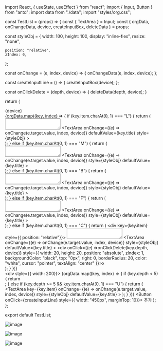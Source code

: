 import React, { useState, useEffect } from "react";
import { Input, Button } from "antd";
import data from "./data";
import "styles/org.css";

const TestList = (props) => {
  const { TextArea } = Input;
  const { orgData, onChangeData, device, createInputBox, deleteData } = props;

  const styleObj = {
    width: 100,
    height: 100,
    display: "inline-flex",
    resize: "none",

    position: "relative",
    zIndex: 0,
  };

  const onChange = (e, index, device) => {
    onChangeData(e, index, device);
  };

  const createInputLine = () => {
    createInputBox(device);
  };

  const onClickDelete = (depth, device) => {
    deleteData(depth, device);
  }

  return (
    <div className="MainDiv">
      <div className="DeviceName">{device}</div>
      <div className="SubBox">
        <div>
          {orgData.map((key, index) => {
            if (key.item.charAt(0, 1) === "L") {
              return (
                <div key={key.item}>
                  <TextArea
                    style={styleObj}
                    defaultValue="총 책임자"
                  ></TextArea>
                  <TextArea
                    onChange={(e) => onChange(e.target.value, index, device)}
                    defaultValue={key.title}
                    style={styleObj}
                  >
                  </TextArea>
                </div>
              );
            } else if (key.item.charAt(0, 1) === "M") {
              return (
                <div key={key.item}>
                  <TextArea
                    style={styleObj}
                    defaultValue="분과 대분류"
                  ></TextArea>
                  <TextArea
                    onChange={(e) => onChange(e.target.value, index, device)}
                    style={styleObj}
                    defaultValue={key.title}
                  ></TextArea>
                </div>
              );
            } else if (key.item.charAt(0, 1) === "B") {
              return (
                <div key={key.item}>
                  <TextArea
                    style={styleObj}
                    defaultValue="Board 위원장"
                  ></TextArea>
                  <TextArea
                    onChange={(e) => onChange(e.target.value, index, device)}
                    style={styleObj}
                    defaultValue={key.title}
                  ></TextArea>
                </div>
              );
            } else if (key.item.charAt(0, 1) === "F") {
              return (
                <div key={key.item}>
                  <TextArea
                    style={styleObj}
                    defaultValue="Facilitator"
                  ></TextArea>
                  <TextArea
                    onChange={(e) => onChange(e.target.value, index, device)}
                    style={styleObj}
                    defaultValue={key.title}
                  ></TextArea>
                </div>
              );
            } else if (key.item.charAt(0, 1) === "C") {
              return (
                <div key={key.item} style={{ position: "relative"}}>
                  <TextArea
                    style={styleObj}
                    defaultValue="분과 분류"
                  ></TextArea>
                  <TextArea
                    onChange={(e) => onChange(e.target.value, index, device)}
                    style={styleObj}
                    defaultValue={key.title}
                  ></TextArea>
                  <div
                    onClick={(e) =>onClickDelete(key.depth, device)}
                    style={{
                      width: 20,
                      height: 20,
                      position: "absolute",
                      zIndex: 1,
                      backgroundColor: "black",
                      top: "0px",
                      right: 0,
                      borderRadius: 20,
                      color: "white",
                      cursor: "pointer",
                      textAlign: "center"
                    }}>x</div>
                </div>
              );
            }
          })}
        </div>
        <div style={{ width: 200}}>
          {orgData.map((key, index) => {
            if (key.depth < 5) {
              return <div key={index} className="NoneBox"></div>;
            } else if (key.depth >= 5 && key.item.charAt(0, 1) === "U") {
              return (
                <TextArea
                  key={key.item}
                  onChange={(e) => onChange(e.target.value, index, device)}
                  style={styleObj}
                  defaultValue={key.title}
                ></TextArea>
              );
            }
          })}
        </div>
      </div>
      <Button onClick={createInputLine} style={{ width: "450px", marginTop: 10}}> 추가 </Button>
    </div>
  );
};

export default TestList;



![image](https://user-images.githubusercontent.com/102243321/207774821-4780828c-a0b4-4a24-98d2-a5eedb828acf.png)




![image](https://user-images.githubusercontent.com/102243321/207774867-9e8eeac2-a76c-4178-93a6-c7b4ce50b4df.png)



![image](https://user-images.githubusercontent.com/102243321/207774904-f22a564f-8ed8-4715-ba08-465ddd88f7e8.png)



